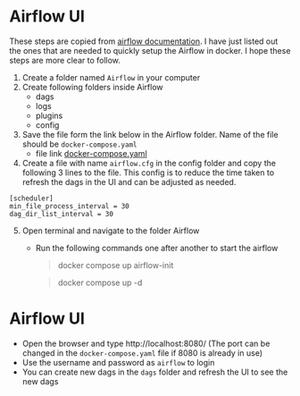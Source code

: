 # Airflow UI
These steps are copied from [airflow documentation](https://airflow.apache.org/docs/apache-airflow/stable/howto/docker-compose/index.html). I have just listed out the ones that are needed to quickly setup the Airflow in docker.
I hope these steps are more clear to follow.
  1. Create a folder named `Airflow` in your computer
  2. Create following folders inside Airflow
      - dags
      - logs
      - plugins
      - config
  3. Save the file form the link below in the Airflow folder. Name of the file should be `docker-compose.yaml`
      - file link [docker-compose.yaml](https://airflow.apache.org/docs/apache-airflow/2.10.4/docker-compose.yaml)
  4. Create a file with name `airflow.cfg` in the config folder and copy the following 3 lines to the file. This config is to reduce the time taken to refresh the dags in the UI and can be adjusted as needed.

 ``` 
[scheduler]
min_file_process_interval = 30
dag_dir_list_interval = 30
```

  5. Open terminal and navigate to the folder Airflow
      - Run the following commands one after another to start the airflow
        > docker compose up airflow-init

        > docker compose up -d

# Airflow UI
  - Open the browser and type http://localhost:8080/ (The port can be changed in the `docker-compose.yaml` file if 8080 is already in use)
  - Use the username and password as `airflow` to login
  - You can create new dags in the `dags` folder and refresh the UI to see the new dags